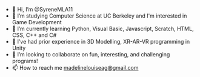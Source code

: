 - 👋 Hi, I’m @SyreneMLA11
- 👀 I’m studying Computer Science at UC Berkeley and I'm interested in Game Development
- 🌱 I’m currently learning Python, Visual Basic, Javascript, Scratch, HTML, CSS, C++ and C#
- 🎯 I’ve had prior experience in 3D Modelling, XR-AR-VR programming in Unity  
- 💞️ I’m looking to collaborate on fun, interesting, and challenging programs!
- 📫 How to reach me madelinelouiseag@gmail.com

<!---
SyreneMLA11/SyreneMLA11 is a ✨ special ✨ repository because its `README.md` (this file) appears on your GitHub profile.
You can click the Preview link to take a look at your changes.
--->

